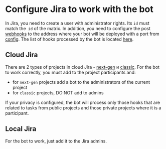 # Configure Jira to work with the bot

In Jira, you need to create a user with administrator rights. Its `id` must match the` id` of the matrix. In addition, you need to configure the post [webhooks](https://developer.atlassian.com/server/jira/platform/webhooks/) to the address where your bot will be deployed with a port from [config](../../config.example.js). The list of hooks processed by the bot is located [here](./webhooks-info.md).

## Cloud Jira

There are 2 types of projects in cloud Jira - [next-gen](https://confluence.atlassian.com/jirasoftwarecloud/get-started-with-next-gen-projects-945104903.html) и [classic](https://confluence.atlassian.com/jirasoftwarecloud/create-a-project-in-your-new-jira-experience-937886053.html?_ga=2.195359916.1498656668.1545639220-550282915.1540463548). For the bot to work correctly, you must add to the project participants and:
- for `next-gen` projects add a bot to the administrators of the current project
- for `classic` projects, DO NOT add to admins

If your privacy is configured, the bot will process only those hooks that are related to tasks from public projects and those private projects where it is a participant.

## Local Jira

For the bot to work, just add it to the Jira admins.
